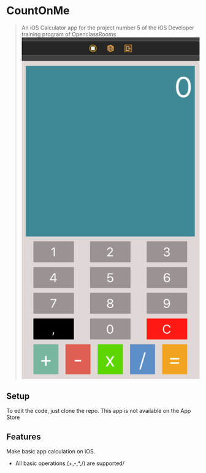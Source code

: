 # CountOnMe
> An iOS Calculator app for the project number 5 of the iOS Developer training program of OpenclassRooms
<a href="https://github.com/Nicotrz"><img src="https://github.com/Nicotrz/ZozorPlus/blob/master/Capture%20d’écran%202019-11-20%20à%2021.41.43.png?raw=true" title="CountOnMe" alt="Nicotrz"></a>
<!-- [![FVCproductions](https://github.com/Nicotrz/ZozorPlus/blob/master/Capture%20d’écran%202019-11-20%20à%2021.41.43.png?raw=true)](https://github.com/Nicotrz) -->

## Setup

To edit the code, just clone the repo.
This app is not available on the App Store

## Features

Make basic app calculation on iOS.

- All basic operations (+,-,\*,\/) are supported/

